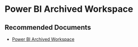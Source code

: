   <properties
	pageTitle="power bi archived workspace"
	description="power bi archived workspace"
	service="microsoft.PowerBIDedicated"
	resource="capacities"
	authors="pjfreitas"
	ms.author="pfreitas"	
	displayOrder="1070"
	selfHelpType="generic"
	supportTopicIds="32628130"
	productPesIds="16334"
	cloudEnvironments="public, MoonCake, fairfax" 
	articleId="cb904a11-4917-667a-dc79-85a43ae1c8b6"
	ownershipId="PowerBI_PowerBI"
/>

# Power BI Archived Workspace

## **Recommended Documents**

* [Power BI Archived Workspace](https://docs.microsoft.com/power-bi/service-admin-power-bi-archived-workspace)

